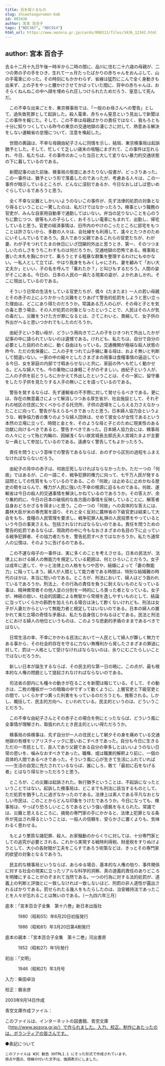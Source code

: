 ```yaml
---
title: 石を投ぐるもの
slug: shiwotougurumon-6ab
id: 003436
author: 宮本 百合子
tags: ["NDC367", "NDC914"]
html_url: https://www.aozora.gr.jp/cards/000311/files/3436_12342.html
---
```


## author: 宮本 百合子

去る十二月十九日午後一時半から二時の間に、品川に住む二十六歳の母親が、二つの男の子の手をひき、生れて一ヵ月たったばかりの赤ちゃんをおんぶして、山の手電車にのった。その時刻にもかかわらず、省線は猛烈にこんで全く身動きも出来ず、上の子をやっと腰かけさせてかばっていた間に、背中の赤ちゃんは、おそらくねんねこの中へ顔を埋められ圧しつけられたためだろう、窒息して死んだ。

　この不幸な出来ごとを、東京検事局では、「一般のお母さんへの警告」として、過失致死罪として起訴した。殺人電車、赤ちゃん窒息という見出しで新聞はこの事件を報じた。そして、この不幸は母親ばかりの責任ではなく、我もろとも十分に知りつくしている昨今の東京の交通地獄の凄じさに対して、熱意ある解決をしない運輸省の怠慢について、注意を喚起した。

　世間の輿論は、不幸な母親由紀子さんに同情を示し、結局、東京検事局は起訴猶予とした。そして、忙しくて乏しい歳末の喧騒にまぎれて、この事件は忘れられ、今日、私たちは、その事件のおこった当日と大して変りない暴力的交通状態の下に暮しているのである。

　新聞記事の出た前後、検事局の態度にあきたりない投書が、どっさりあった。この一事件は、猶予という形で落着したのであったが、考慮ある人々は、この一事件が暗示しているところが、どんなに深刻であるか、今日なおしばしば思いめぐらしているであろうと思う。

　全く不幸な災難としかいいようのないこの事件が、先ず法律的処罰の対象となり得るということに一驚したのは、私だけではなかったろう。検事という職務の官吏が、みんな自家用自動車で通勤してはいない。弁当の足りないことを心のうちに歎じつつ、彼等も人の子らしく、おそろしい電車にもまれて、出勤し、帰宅していると思う。官吏の経済事情は、旧市内のやけのこったところに邸宅をもつことは許さないから、多数の人々は、会社線をも利用して、遙々とたつきのためにいそしんでいるであろう。良人であり父親であるこれらの官吏たちが、わが妻、わが子をつれてたまの休日にいざ団欒的外出と思うとき、第一、そのつつましいたのしさをうちこわすものは何だろうか。交通地獄の恐怖である。検事局と書いた木札を胸にかけて、乗ろうとする粗暴な群集を整理するわけにもゆかない。一私人として立てば、やはり我身をもみくしゃにされ、妻を顧みて「おい大丈夫か」といい、子の名を呼んで「乗れたか？」と叫びもするだろう。人間の姿がそこにある。今日の、日本の人民の一員たる現実の姿が、よかれあしかれ、そこに現出しているのである。

　そういう日常の生活をしている官吏たちが、偶々《たまたま》一人の若い母親とその赤子の上にふりかかった災難をとりあげて警告的処罰をしようと思い立った理由は、どこにあり得たのだろうか。常識ある万人の心が、その母と子とを気の毒と思う場合、その人が処罰の対象となったということで、人民はその人が気の毒だし、災難をうけた方が罪になるとは、さてこわいと、畏縮して、女子供の外出がへると思いつかれでもしたのだろうか。

　由紀子という若い母が、どういう用向きで二人の子をひきつれて外出したかが記事の中に語られていないのは遺憾である。けれども、私たちは、自分で自分の必要とした目的のために、動く自由はもっている。交通機関が極端な殺人状態の昨今、ただの気保養に、二人の子をつれて山手線に乗る母は、およそ無いと判断して間違いない。一家の中の細々としたさまざまの用事は食糧事情の逼迫している今日、女を家庭の内部で寸暇あらせないと共に、家庭の外へも忙しく動かせる。どんな婦人でも、今の乗物には身軽こそがのぞましい。由紀子という人が、二人の子供を前とうしろにかかえて外出したということは、その一家に、留守番をしたり子供を見たりする人手の無いことを語っているのである。

　警告を発するならば、先ず運輸省の不手際に対して発せらるべきである。更には、存在の無意義さによって解消しつつある厚生省が、社会施設として、それぞれの地区の住民に欠くべからざる托児所、子供の遊場をこしらえる力さえなかったことに向って、警告が与えらるべきであったと思う。日本婦人協力会というような、戦争協力者の集りのような婦人団体は、せめて彼女らが女性であるという本然の立場に立って、時間と金とを、そのような母と子とのために現実性のある功献に向けるべきであると、警告すべきであった。日本婦人協力会には、検事局の人々にとって殆ど内輪の、因縁浅くない故宮城長五郎氏夫人宮城たまよが主要な一員として参加しているのである。遠慮なく警告してもよかったろう。

　責任を問うという意味での警告であるならば、おのずから区別の過程をふまえなければならないだろう。

　由紀子の背中の赤子は、何故圧死しなければならなかったか。ただ一つの「何故」ではあるが、この一語こそ、戦争犯罪的権力に向って、七千万人民が発する詰問としての性質をもっているのである。この「何故」は止めるに止めかねる歴史の勢をはらんで、権力が人民に強いた不幸の根源に迫るものである。何故、運輸省は今日の殺人的交通事情を解決しかねているのであろうか。その答えが、余り集約的に、今日の日本の破局的な各方面の事情を反映していることに、解答者自身おどろかざるを得まいと思う。この一つの「何故」への具体的な答えには、農林大臣が米の専売案を語り、それと全く反対に農林省の下級官吏は結束して大会をもち、食糧の人民管理を要求し、戦争犯罪人糺弾の人民投票をやっているという今日の事実さえも、包括されなければならないのである。責任を問うための警告的処罰であるならば、現政府の中に今もなおさまざまの名目の下に止っている戦争犯罪者、その協力者たちを、警告処罰すべきではなかろうか。私たち通常人の公憤は、そのように告げるのである。

　この不運な母子の一事件は、実に多くのことを考えさせる。日本の民法が、法律上における婦人の無能力を規定している範囲は、何とひろいことだろう。女子は成年に達して、やっと法律上の人格をもつや否や、結婚によって「妻の無能力」に陥ってしまう。婦人が人間として能力者である時間は、特別な結婚難の時代のほかは、本当に短いのである。ところが、刑法において、婦人はどう扱われているであろうか。刑法上、その行為の責任を負うに耐えないものとなっている事は、精神異常者その他人並の分別を一時的にしろ喪った者となっている。女子が、神経の弱い、社会的因襲による無智から常規を逸しやすいものとして、結論に当っていくらかの斟酌を加えられる場合は決して尠くないけれども、刑法は女子が人妻だからといって無能力者と規定してはいないのである。日本の婦人の置かれて来た立場の奇怪な矛盾は、私たち自身信じかねるほどである。民法と刑法とにおける婦人の地位というものは、このような悲劇的矛盾のままであるべきではない。

　日常生活の幸、不幸にかかわる民法において一人民として婦人が夥しく無力である事から、その社会的存在を守るに力ない無権利から発したさまざまの罪過に対して、罰は一人格として受けなければならないのは、余りにむごたらしいことではないだろうか。

　新しい日本が誕生するならば、その民主的な第一日の暁に、この点が、最も根本的な人権の問題として提起されなければならないのである。

　司法省の部内にも種々の動きが在ることを新聞は報じている。そして、その動きは、二枚の種板が一つの暗箱の中でずって動くように、上層官吏と下級官吏との間で、いくらかずつ異った利害をもっているのだろうとも、推察される。しかし、概括して、民主的方向へ、といわれている。民主的というのは、どういうことだろう。

　この不幸な由紀子さんとその赤子との場合を例にとったならば、どういう風に全事情が理解され、取扱われたとき民主的といい得ただろうか。

　検事局の係検事は、先ず自分が一人の住民として朝夕その身を痛めている交通地獄の有様をリアリスティックに思いおこすべきであった。自分も今日に生きるただの一市民として、良人であり父親である自分の幸多しとはいいようのない日常の思いを、噛みなおすべきであった。職権、或は職業的解釈より前に、一個の具体的人間であるべきであった。そういう風に心が生きて生活にふれていれば――生活の自覚に充たされているならば、誰にしろ、敢て「最初に石をなげる者」とはなり得なかっただろうと思う。

　ところが、この災難は起訴された。執行猶予ということは、不起訴になったということではない。起訴した検事局は、どこまでも刑法に該当するものとして、ただ処罰を猶予したに過ぎなかったのである。法律上は素人である平凡なおとなしい市民は、このことからどんな印象をうけたであろうか。今日になっても、検事局は、やっぱり恐ろしいところであるという強い感銘を与えられた。常識では、災難と思えるところに、摘発の専門家の手にかかると、法律上犯罪となる条件が見出され得るということは、一般人の信頼を、安らかさに置くよりも、気味わるく思わせる。

　もとより悪質な諸犯罪、殺人、お家騒動のからくりに対しては、十分専門家としての追究が必要とされる。これから実現する戦時利得税、財産税をすりぬけようとして、大小の各財閥が工夫をこらすであろう術策などは、きっとその専門家的欲望の対象となるであろう。

　民主的な検事局というならば、あらゆる場合、基本的な人権の劬り、事件関係に対する社会の現実に立ったリアルな科学的洞察、真の道義的責任のありどころを明確にすることがのぞまれて当然である。一つの行為に対する法的処罰が、道義上の判断と評価とに一致しなければ一致しないほど、刑罰の非人道性が露出されるばかりである。罰せられたる幾人をもたらしたのは、治安維持法であったことを人々が忘れることは無いのである。〔一九四六年三月〕













底本：「宮本百合子全集　第十六巻」新日本出版社


　　　1980（昭和55）年6月20日初版発行

　　　1986（昭和61）年3月20日第4刷発行

底本の親本：「宮本百合子全集　第十二巻」河出書房

　　　1952（昭和27）年1月発行

初出：「文明」

　　　1946（昭和21）年3月号

入力：柴田卓治

校正：磐余彦

2003年9月14日作成

青空文庫作成ファイル：

このファイルは、インターネットの図書館、青空文庫（http://www.aozora.gr.jp/）で作られました。入力、校正、制作にあたったのは、ボランティアの皆さんです。











●表記について


	このファイルは W3C 勧告 XHTML1.1 にそった形式で作成されています。
	傍点や圏点、傍線の付いた文字は、強調表示にしました。